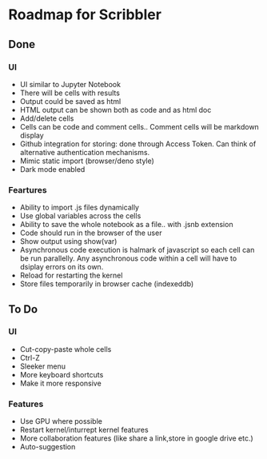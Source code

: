 # Roadmap for Scribbler
## Done
### UI
- UI similar to Jupyter Notebook
- There will be cells with results
- Output could be saved as html
- HTML output can be shown both as code and as html doc 
- Add/delete cells
- Cells can be code and comment cells.. Comment cells will be markdown display
- Github integration for storing: done through Access Token. Can think of alternative authentication mechanisms.
- Mimic static import (browser/deno style)
- Dark mode enabled

### Feartures
- Ability to import .js files dynamically
- Use global variables across the cells
- Ability to save the whole notebook as a file.. with .jsnb extension
- Code should run in the browser of the user
- Show output using show(var)
- Asynchronous code execution is halmark of javascript so each cell can be run parallelly. Any asynchronous code within a cell will have to dsiplay errors on its own.
- Reload for restarting the kernel
- Store files temporarily in browser cache (indexeddb)

## To Do
### UI
- Cut-copy-paste whole cells
- Ctrl-Z
- Sleeker menu
- More keyboard shortcuts
- Make it more responsive

### Features
- Use GPU where possible
- Restart kernel/inturrept kernel features
- More collaboration features (like share a link,store in google drive etc.)
- Auto-suggestion

